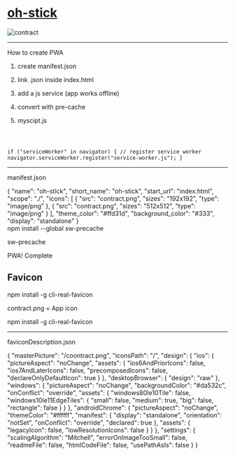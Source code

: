 # <a href="https://sudo-self.github.io/oh-stick/">oh-stick</a>&nbsp;
![contract](https://github.com/sudo-self/oh-stick/assets/119916323/7d5d53ef-a8e0-456a-891c-32afc0e12f06)<hr>


How to create PWA

1. create manifest.json

2. link .json inside index.html

2. add a js service (app works offline)

4. convert with pre-cache

5. myscipt.js

  <code>
    
if ("serviceWorker" in navigator) {
  // register service worker
  navigator.serviceWorker.register("service-worker.js");
}
  </code>

<hr>

manifest.json
 
 {
  "name": "oh-stick",
  "short_name": "oh-stick",
  "start_url": "index.html",
  "scope": "./",
  "icons": [
    {
      "src": "contract.png",
      "sizes": "192x192",
      "type": "image/png"
    },
    {
      "src": "contract.png",
      "sizes": "512x512",
      "type": "image/png"
    }
  ],
  "theme_color": "#ffd31d",
  "background_color": "#333",
  "display": "standalone"
}
<br>
npm install --global sw-precache

sw-precache

 PWA! Complete


## Favicon

npm install -g cli-real-favicon

contract.png = App icon

npm install -g cli-real-favicon


<hr>

faviconDescription.json

{
    "masterPicture": "/coontract.png",
    "iconsPath": "/",
    "design": {
        "ios": {
            "pictureAspect": "noChange",
            "assets": {
                "ios6AndPriorIcons": false,
                "ios7AndLaterIcons": false,
                "precomposedIcons": false,
                "declareOnlyDefaultIcon": true
            }
        },
        "desktopBrowser": {
            "design": "raw"
        },
        "windows": {
            "pictureAspect": "noChange",
            "backgroundColor": "#da532c",
            "onConflict": "override",
            "assets": {
                "windows80Ie10Tile": false,
                "windows10Ie11EdgeTiles": {
                    "small": false,
                    "medium": true,
                    "big": false,
                    "rectangle": false
                }
            }
        },
        "androidChrome": {
            "pictureAspect": "noChange",
            "themeColor": "#ffffff",
            "manifest": {
                "display": "standalone",
                "orientation": "notSet",
                "onConflict": "override",
                "declared": true
            },
            "assets": {
                "legacyIcon": false,
                "lowResolutionIcons": false
            }
        }
    },
    "settings": {
        "scalingAlgorithm": "Mitchell",
        "errorOnImageTooSmall": false,
        "readmeFile": false,
        "htmlCodeFile": false,
        "usePathAsIs": false
    }
}
